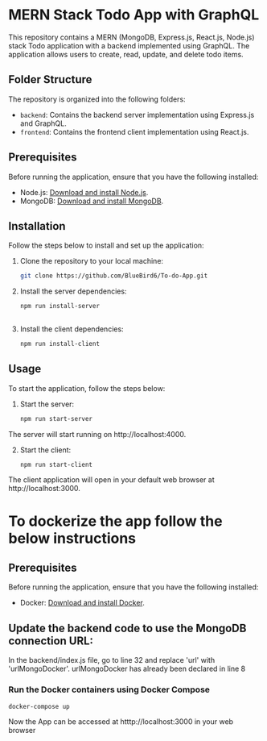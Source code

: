 # MERN Stack Todo App with GraphQL

This repository contains a MERN (MongoDB, Express.js, React.js, Node.js) stack Todo application with a backend implemented using GraphQL. The application allows users to create, read, update, and delete todo items.

## Folder Structure

The repository is organized into the following folders:

- `backend`: Contains the backend server implementation using Express.js and GraphQL.
- `frontend`: Contains the frontend client implementation using React.js.

## Prerequisites

Before running the application, ensure that you have the following installed:

- Node.js: [Download and install Node.js](https://nodejs.org/en/download/).
- MongoDB: [Download and install MongoDB](https://www.mongodb.com/try/download/community).

## Installation

Follow the steps below to install and set up the application:

1. Clone the repository to your local machine:

   ```bash
   git clone https://github.com/BlueBird6/To-do-App.git
   
2. Install the server dependencies:
  
   ```bash
   npm run install-server
  
3. Install the client dependencies:

   ```bash
   npm run install-client

## Usage
To start the application, follow the steps below:

1. Start the server:

   ```bash
   npm run start-server
The server will start running on http://localhost:4000.

2. Start the client:

   ```bash
   npm run start-client
The client application will open in your default web browser at http://localhost:3000.

# To dockerize the app follow the below instructions

## Prerequisites

Before running the application, ensure that you have the following installed:

- Docker: [Download and install Docker](https://www.docker.com/get-started).

## Update the backend code to use the MongoDB connection URL:

In the backend/index.js file, go to line 32 and replace 'url' with 'urlMongoDocker'.
urlMongoDocker has already been declared in line 8

### Run the Docker containers using Docker Compose
   ```bash
   docker-compose up
   ```
Now the App can be accessed at htttp://localhost:3000 in your web browser
